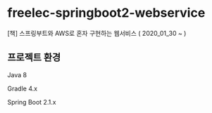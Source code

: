 # freelec-springboot2-webservice
[책] 스프링부트와 AWS로 혼자 구현하는 웹서비스 ( 2020_01_30 ~ )


프로젝트 환경
----------------
Java 8

Gradle 4.x

Spring Boot 2.1.x

